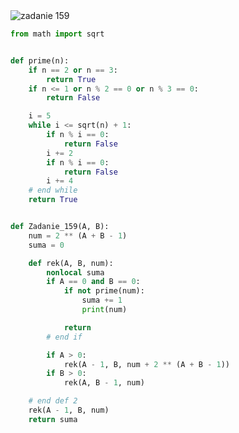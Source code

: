 <picture>
  <source srcset="../../srt/zbior_zadan/159.png" media="(prefers-color-scheme: light)">
  <source srcset="../../srt/zbior_zadan/black_159.png" media="(prefers-color-scheme: dark)">
  <img src="../../srt/zbior_zadan/black_159.png" alt="zadanie 159">
</picture>

```python
from math import sqrt


def prime(n):
    if n == 2 or n == 3:
        return True
    if n <= 1 or n % 2 == 0 or n % 3 == 0:
        return False

    i = 5
    while i <= sqrt(n) + 1:
        if n % i == 0:
            return False
        i += 2
        if n % i == 0:
            return False
        i += 4
    # end while
    return True


def Zadanie_159(A, B):
    num = 2 ** (A + B - 1)
    suma = 0

    def rek(A, B, num):
        nonlocal suma
        if A == 0 and B == 0:
            if not prime(num):
                suma += 1
                print(num)

            return
        # end if

        if A > 0:
            rek(A - 1, B, num + 2 ** (A + B - 1))
        if B > 0:
            rek(A, B - 1, num)

    # end def 2
    rek(A - 1, B, num)
    return suma

```

